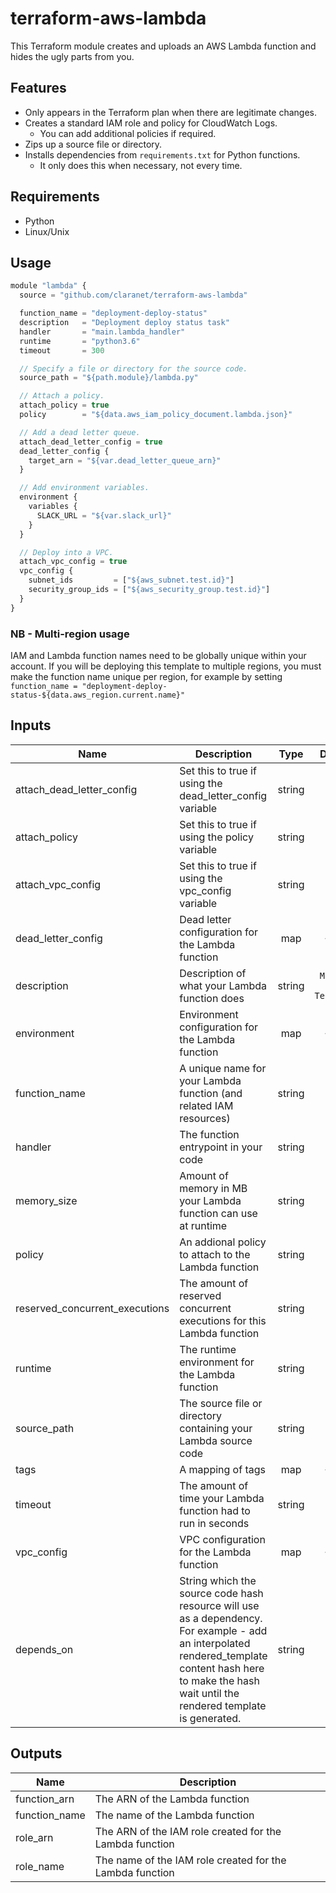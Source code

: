 # terraform-aws-lambda

This Terraform module creates and uploads an AWS Lambda function and hides the ugly parts from you.

## Features

* Only appears in the Terraform plan when there are legitimate changes.
* Creates a standard IAM role and policy for CloudWatch Logs.
  * You can add additional policies if required.
* Zips up a source file or directory.
* Installs dependencies from `requirements.txt` for Python functions.
  * It only does this when necessary, not every time.

## Requirements

* Python
* Linux/Unix

## Usage

```js
module "lambda" {
  source = "github.com/claranet/terraform-aws-lambda"

  function_name = "deployment-deploy-status"
  description   = "Deployment deploy status task"
  handler       = "main.lambda_handler"
  runtime       = "python3.6"
  timeout       = 300

  // Specify a file or directory for the source code.
  source_path = "${path.module}/lambda.py"

  // Attach a policy.
  attach_policy = true
  policy        = "${data.aws_iam_policy_document.lambda.json}"

  // Add a dead letter queue.
  attach_dead_letter_config = true
  dead_letter_config {
    target_arn = "${var.dead_letter_queue_arn}"
  }

  // Add environment variables.
  environment {
    variables {
      SLACK_URL = "${var.slack_url}"
    }
  }

  // Deploy into a VPC.
  attach_vpc_config = true
  vpc_config {
    subnet_ids         = ["${aws_subnet.test.id}"]
    security_group_ids = ["${aws_security_group.test.id}"]
  }
}
```

### NB - Multi-region usage

IAM and Lambda function names need to be globally unique within your account.
If you will be deploying this template to multiple regions, you must make the
function name unique per region, for example by setting
`function_name = "deployment-deploy-status-${data.aws_region.current.name}"`

## Inputs

| Name | Description | Type | Default | Required |
|------|-------------|:----:|:-----:|:-----:|
| attach_dead_letter_config | Set this to true if using the dead_letter_config variable | string | `false` | no |
| attach_policy | Set this to true if using the policy variable | string | `false` | no |
| attach_vpc_config | Set this to true if using the vpc_config variable | string | `false` | no |
| dead_letter_config | Dead letter configuration for the Lambda function | map | `<map>` | no |
| description | Description of what your Lambda function does | string | `Managed by Terraform` | no |
| environment | Environment configuration for the Lambda function | map | `<map>` | no |
| function_name | A unique name for your Lambda function (and related IAM resources) | string | - | yes |
| handler | The function entrypoint in your code | string | - | yes |
| memory_size | Amount of memory in MB your Lambda function can use at runtime | string | `128` | no |
| policy | An addional policy to attach to the Lambda function | string | `` | no |
| reserved_concurrent_executions | The amount of reserved concurrent executions for this Lambda function | string | `0` | no |
| runtime | The runtime environment for the Lambda function | string | - | yes |
| source_path | The source file or directory containing your Lambda source code | string | - | yes |
| tags | A mapping of tags | map | `<map>` | no |
| timeout | The amount of time your Lambda function had to run in seconds | string | `10` | no |
| vpc_config | VPC configuration for the Lambda function | map | `<map>` | no |
| depends_on | String which the source code hash resource will use as a dependency. For example - add an interpolated rendered_template content hash here to make the hash wait until the rendered template is generated. | string | `-` | no |

## Outputs

| Name | Description |
|------|-------------|
| function_arn | The ARN of the Lambda function |
| function_name | The name of the Lambda function |
| role_arn | The ARN of the IAM role created for the Lambda function |
| role_name | The name of the IAM role created for the Lambda function |
